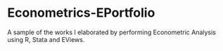 # Econometrics-EPortfolio
A sample of the works I elaborated by performing Econometric Analysis using R, Stata and EViews.
